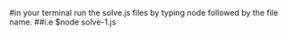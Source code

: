 #in your terminal run the solve.js files by typing node followed by the file name.
##i.e $node solve-1.js
